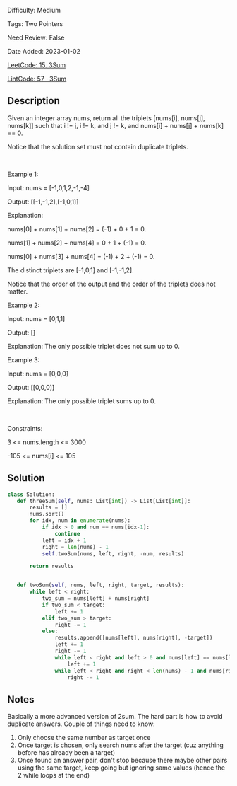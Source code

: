 Difficulty: Medium

Tags: Two Pointers

Need Review: False

Date Added: 2023-01-02

[LeetCode: 15. 3Sum](https://leetcode.com/problems/3sum/)

[LintCode: 57 · 3Sum](https://lintcode.com/problem/57 )

## Description 

Given an integer array nums, return all the triplets [nums[i], nums[j], nums[k]] such that i != j, i != k, and j != k, and nums[i] + nums[j] + nums[k] == 0.

Notice that the solution set must not contain duplicate triplets.

 

Example 1:



Input: nums = [-1,0,1,2,-1,-4]

Output: [[-1,-1,2],[-1,0,1]]

Explanation: 

nums[0] + nums[1] + nums[2] = (-1) + 0 + 1 = 0.

nums[1] + nums[2] + nums[4] = 0 + 1 + (-1) = 0.

nums[0] + nums[3] + nums[4] = (-1) + 2 + (-1) = 0.

The distinct triplets are [-1,0,1] and [-1,-1,2].

Notice that the order of the output and the order of the triplets does not matter.



Example 2:



Input: nums = [0,1,1]

Output: []

Explanation: The only possible triplet does not sum up to 0.



Example 3:



Input: nums = [0,0,0]

Output: [[0,0,0]]

Explanation: The only possible triplet sums up to 0.



 

Constraints:



3 <= nums.length <= 3000

-105 <= nums[i] <= 105



## Solution 
 ```python 
class Solution:
    def threeSum(self, nums: List[int]) -> List[List[int]]:
        results = []
        nums.sort()
        for idx, num in enumerate(nums):
            if idx > 0 and num == nums[idx-1]:
                continue
            left = idx + 1
            right = len(nums) - 1
            self.twoSum(nums, left, right, -num, results)

        return results


    def twoSum(self, nums, left, right, target, results):
        while left < right:
            two_sum = nums[left] + nums[right]
            if two_sum < target:
                left += 1
            elif two_sum > target:
                right -= 1
            else:
                results.append([nums[left], nums[right], -target])
                left += 1
                right -= 1
                while left < right and left > 0 and nums[left] == nums[left-1]:
                    left += 1
                while left < right and right < len(nums) - 1 and nums[right] == nums[right+1]:
                    right -= 1 

 ``` 
## Notes
Basically a more advanced version of 2sum. The hard part is how to avoid duplicate answers. Couple of things need to know:
1. Only choose the same number as target once
2. Once target is chosen, only search nums after the target (cuz  anything before has already been a target)
3. Once found an answer pair, don't stop because there maybe other pairs using the same target, keep going but ignoring same values (hence the 2 while loops at the end)
